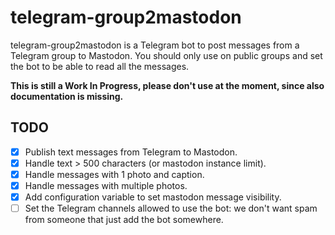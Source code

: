 # telegram-group2mastodon

telegram-group2mastodon is a Telegram bot to post messages from a Telegram
group to Mastodon. You should only use on public groups and set the bot to be
able to read all the messages.

**This is still a Work In Progress, please don't use at the moment, since also
documentation is missing.**

## TODO

- [x] Publish text messages from Telegram to Mastodon.
- [x] Handle text > 500 characters (or mastodon instance limit).
- [x] Handle messages with 1 photo and caption.
- [x] Handle messages with multiple photos.
- [x] Add configuration variable to set mastodon message visibility.
- [ ] Set the Telegram channels allowed to use the bot: we don't want spam from
      someone that just add the bot somewhere.
